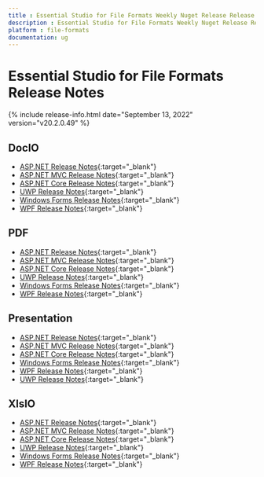 ```yaml
---
title : Essential Studio for File Formats Weekly Nuget Release Release Notes  
description : Essential Studio for File Formats Weekly Nuget Release Release Notes  
platform : file-formats
documentation: ug
---
```


# Essential Studio for File Formats  Release Notes  

{% include release-info.html date="September 13, 2022" version="v20.2.0.49" %} 

## DocIO

* [ASP.NET Release Notes](/aspnet/release-notes/v20.2.0.49#docio){:target="_blank"}
* [ASP.NET MVC Release Notes](/aspnetmvc/release-notes/v20.2.0.49#docio){:target="_blank"}
* [ASP.NET Core Release Notes](/aspnet-core/release-notes/v20.2.0.49#docio){:target="_blank"}
* [UWP Release Notes](/uwp/release-notes/v20.2.0.49#docio){:target="_blank"}
* [Windows Forms Release Notes](/windowsforms/release-notes/v20.2.0.49#docio){:target="_blank"}
* [WPF Release Notes](/wpf/release-notes/v20.2.0.49#docio){:target="_blank"}


## PDF

* [ASP.NET Release Notes](/aspnet/release-notes/v20.2.0.49#pdf){:target="_blank"}
* [ASP.NET MVC Release Notes](/aspnetmvc/release-notes/v20.2.0.49#pdf){:target="_blank"}
* [ASP.NET Core Release Notes](/aspnet-core/release-notes/v20.2.0.49#pdf){:target="_blank"}
* [UWP Release Notes](/uwp/release-notes/v20.2.0.49#pdf){:target="_blank"}
* [Windows Forms Release Notes](/windowsforms/release-notes/v20.2.0.49#pdf){:target="_blank"}
* [WPF Release Notes](/wpf/release-notes/v20.2.0.49#pdf){:target="_blank"}


## Presentation

* [ASP.NET Release Notes](/aspnet/release-notes/v20.2.0.49#presentation){:target="_blank"}
* [ASP.NET MVC Release Notes](/aspnetmvc/release-notes/v20.2.0.49#presentation){:target="_blank"}
* [ASP.NET Core Release Notes](/aspnet-core/release-notes/v20.2.0.49#presentation){:target="_blank"}
* [Windows Forms Release Notes](/windowsforms/release-notes/v20.2.0.49#presentation){:target="_blank"}
* [WPF Release Notes](/wpf/release-notes/v20.2.0.49#presentation){:target="_blank"}
* [UWP Release Notes](/uwp/release-notes/v20.2.0.49#presentation){:target="_blank"}


## XlsIO

* [ASP.NET Release Notes](/aspnet/release-notes/v20.2.0.49#xlsio){:target="_blank"}
* [ASP.NET MVC Release Notes](/aspnetmvc/release-notes/v20.2.0.49#xlsio){:target="_blank"}
* [ASP.NET Core Release Notes](/aspnet-core/release-notes/v20.2.0.49#xlsio){:target="_blank"}
* [UWP Release Notes](/uwp/release-notes/v20.2.0.49#xlsio){:target="_blank"}
* [Windows Forms Release Notes](/windowsforms/release-notes/v20.2.0.49#xlsio){:target="_blank"}
* [WPF Release Notes](/wpf/release-notes/v20.2.0.49#xlsio){:target="_blank"}